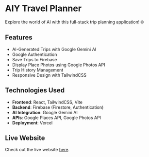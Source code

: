 # AIY Travel Planner

Explore the world of AI with this full-stack trip planning application! 🌐

## Features

- AI-Generated Trips with Google Gemini AI
- Google Authentication
- Save Trips to Firebase
- Display Place Photos using Google Photos API
- Trip History Management
- Responsive Design with TailwindCSS

## Technologies Used

- **Frontend**: React, TailwindCSS, Vite
- **Backend**: Firebase (Firestore, Authentication)
- **AI Integration**: Google Gemini AI
- **APIs**: Google Places API, Google Photos API
- **Deployment**: Vercel

## Live Website

Check out the live website [here](https://aitravelplanner-evans-projects-39118e98.vercel.app).
